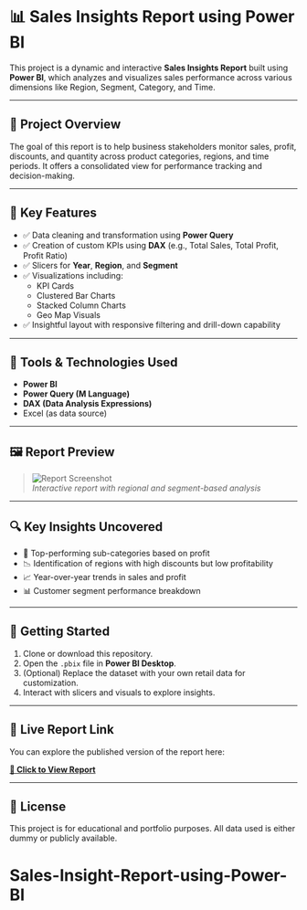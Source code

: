 # 📊 Sales Insights Report using Power BI

This project is a dynamic and interactive **Sales Insights Report** built using **Power BI**, which analyzes and visualizes sales performance across various dimensions like Region, Segment, Category, and Time.

---

## 📁 Project Overview

The goal of this report is to help business stakeholders monitor sales, profit, discounts, and quantity across product categories, regions, and time periods. It offers a consolidated view for performance tracking and decision-making.

---

## 📌 Key Features

- ✅ Data cleaning and transformation using **Power Query**
- ✅ Creation of custom KPIs using **DAX** (e.g., Total Sales, Total Profit, Profit Ratio)
- ✅ Slicers for **Year**, **Region**, and **Segment**
- ✅ Visualizations including:
  - KPI Cards
  - Clustered Bar Charts
  - Stacked Column Charts
  - Geo Map Visuals
- ✅ Insightful layout with responsive filtering and drill-down capability

---

## 🧩 Tools & Technologies Used

- **Power BI**
- **Power Query (M Language)**
- **DAX (Data Analysis Expressions)**
- Excel (as data source)

---

## 🖼️ Report Preview

> ![Report Screenshot](screenshots/sales-report-preview.png)  
> _Interactive report with regional and segment-based analysis_

---

## 🔍 Key Insights Uncovered

- 📌 Top-performing sub-categories based on profit
- 📉 Identification of regions with high discounts but low profitability
- 📈 Year-over-year trends in sales and profit
- 📊 Customer segment performance breakdown

---

## 🚀 Getting Started

1. Clone or download this repository.
2. Open the `.pbix` file in **Power BI Desktop**.
3. (Optional) Replace the dataset with your own retail data for customization.
4. Interact with slicers and visuals to explore insights.

---

## 🔗 Live Report Link

You can explore the published version of the report here:

**[🔗 Click to View Report](https://app.powerbi.com/groups/314d3af4-677e-446d-889b-e0511476574f/reports/5506607d-760a-4677-988b-6651b96805ef/9c48c7f462c1f8b07044?experience=power-bi)**



---

## 📎 License

This project is for educational and portfolio purposes. All data used is either dummy or publicly available.

# Sales-Insight-Report-using-Power-BI
